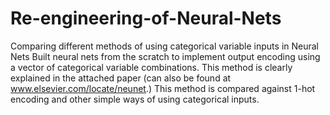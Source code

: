 # Re-engineering-of-Neural-Nets
Comparing different methods of using categorical variable inputs in Neural Nets
Built neural nets from the scratch to implement output encoding using a vector of categorical variable combinations. 
This method is clearly explained in the attached paper (can also be found at www.elsevier.com/locate/neunet.)
This method is compared against 1-hot encoding and other simple ways of using categorical inputs.
